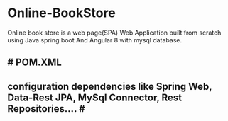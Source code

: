 # Online-BookStore
Online book store is a web page(SPA) Web Application built from scratch using Java spring boot And Angular 8 with mysql database.
<h2># POM.XML<h2>
configuration dependencies like Spring Web, Data-Rest JPA, MySql Connector, Rest Repositories....
#
